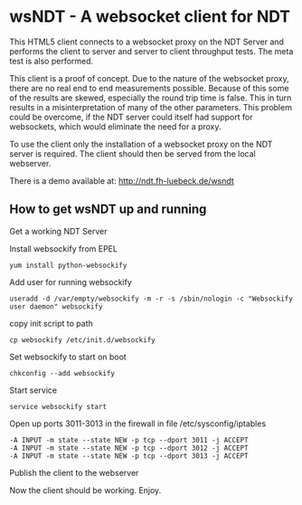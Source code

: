 wsNDT - A websocket client for NDT
============================
This HTML5 client connects to a websocket proxy on the NDT Server and performs
the client to server and server to client throughput tests. The meta test is
also performed.

This client is a proof of concept. Due to the nature of the websocket proxy, 
there are no real end to end measurements possible. Because of this some of 
the results are skewed, especially the round trip time is false. This in turn
results in a misinterpretation of many of the other parameters. This problem 
could be overcome, if the NDT server could itself had support for websockets,
which would eliminate the need for a proxy.

To use the client only the installation of a websocket proxy on the NDT server
is required. The client should then be served from the local webserver.

There is a demo available at: http://ndt.fh-luebeck.de/wsndt

How to get wsNDT up and running
----------------------------

Get a working NDT Server

Install websockify from EPEL 
	
	yum install python-websockify

Add user for running websockify 
	
	useradd -d /var/empty/websockify -m -r -s /sbin/nologin -c "Websockify user daemon" websockify 

copy init script to path 
	
	cp websockify /etc/init.d/websockify

Set websockify to start on boot

	chkconfig --add websockify

Start service

	service websockify start
	
Open up ports 3011-3013 in the firewall in file /etc/sysconfig/iptables
	
	-A INPUT -m state --state NEW -p tcp --dport 3011 -j ACCEPT
	-A INPUT -m state --state NEW -p tcp --dport 3012 -j ACCEPT
	-A INPUT -m state --state NEW -p tcp --dport 3013 -j ACCEPT

Publish the client to the webserver

Now the client should be working. Enjoy.


